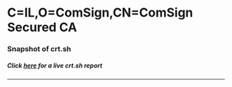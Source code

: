 # C=IL,O=ComSign,CN=ComSign Secured CA
### Snapshot of crt.sh
##### Click [here](https://crt.sh/?q=Serial_09D60BF6F4900842B30708CED74B9DDB) for a live crt.sh report

---
